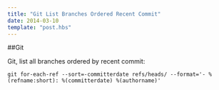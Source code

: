 ```yaml
---
title: "Git List Branches Ordered Recent Commit"
date: 2014-03-10
template: "post.hbs"
---
```


##Git

Git, list all branches ordered by recent commit:

```terminal
git for-each-ref --sort=-committerdate refs/heads/ --format='- %(refname:short): %(committerdate) %(authorname)'
```